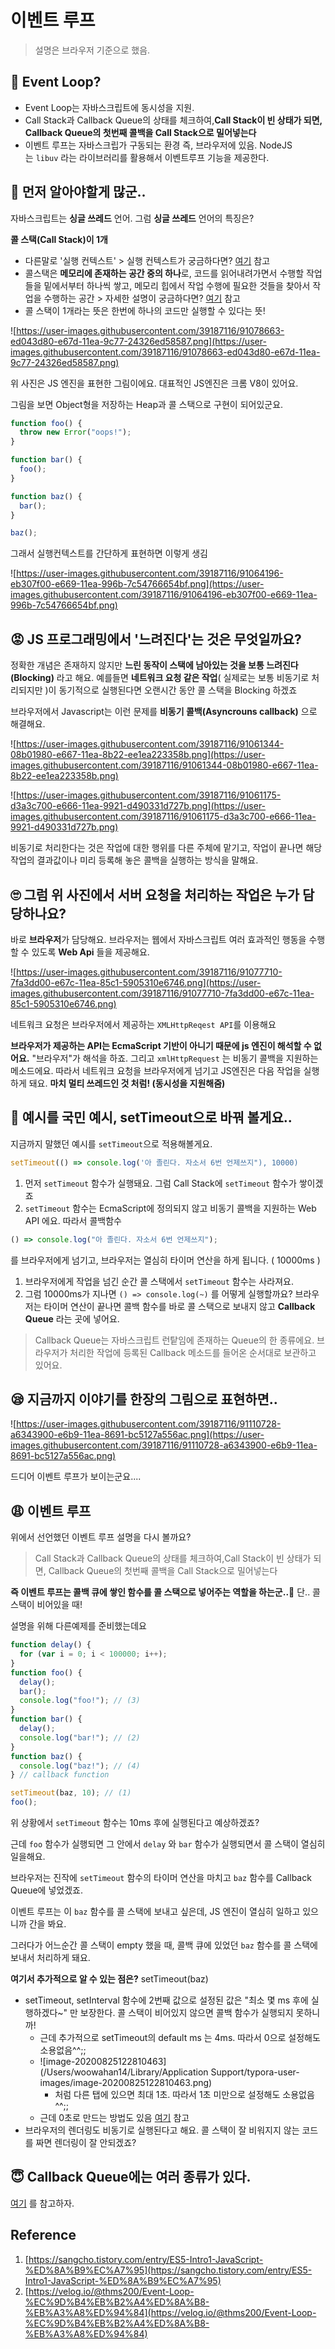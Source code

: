 # 이벤트 루프

> 설명은 브라우저 기준으로 했음.

## 🤪 Event Loop?

- Event Loop는 자바스크립트에 동시성을 지원.
- Call Stack과 Callback Queue의 상태를 체크하여,**Call Stack이 빈 상태가 되면, Callback Queue의 첫번째 콜백을 Call Stack으로 밀어넣는다**
- 이벤트 루프는 자바스크립가 구동되는 환경 즉, 브라우저에 있음. NodeJS는 `libuv` 라는 라이브러리를 활용해서 이벤트루프 기능을 제공한다.

## 🤔 먼저 알아야할게 많군..

자바스크립트는 **싱글 쓰레드** 언어. 그럼 **싱글 쓰레드** 언어의 특징은?

**콜 스택(Call Stack)이 1개**

- 다른말로 '실행 컨텍스트' > 실행 컨텍스트가 궁금하다면? [여기](<https://doonguk.github.io/javascript/the-execution-context-(js)/>) 참고
- 콜스택은 **메모리에 존재하는 공간 중의 하나**로, 코드를 읽어내려가면서 수행할 작업들을 밑에서부터 하나씩 쌓고, 메모리 힙에서 작업 수행에 필요한 것들을 찾아서 작업을 수행하는 공간 > 자세한 설명이 궁금하다면? [여기](<vscode-webview-resource://11e2d440-0493-41e8-bc62-4d7b60f876b1/file///Users/woowahan15/Downloads/%5Bhttps://doonguk.github.io/javascript/%EB%A9%94%EB%AA%A8%EB%A6%AC-%ED%9E%99-&-%EC%BD%9C-%EC%8A%A4%ED%83%9D/%5D(https://doonguk.github.io/javascript/%EB%A9%94%EB%AA%A8%EB%A6%AC-%ED%9E%99-&-%EC%BD%9C-%EC%8A%A4%ED%83%9D/)>) 참고
- 콜 스택이 1개라는 뜻은 한번에 하나의 코드만 실행할 수 있다는 뜻!

![https://user-images.githubusercontent.com/39187116/91078663-ed043d80-e67d-11ea-9c77-24326ed58587.png](https://user-images.githubusercontent.com/39187116/91078663-ed043d80-e67d-11ea-9c77-24326ed58587.png)

위 사진은 JS 엔진을 표현한 그림이에요. 대표적인 JS엔진은 크롬 V8이 있어요.

그림을 보면 Object형을 저장하는 Heap과 콜 스택으로 구현이 되어있군요.

```javascript
function foo() {
  throw new Error("oops!");
}

function bar() {
  foo();
}

function baz() {
  bar();
}

baz();
```

그래서 실행컨텍스트를 간단하게 표현하면 이렇게 생김

![https://user-images.githubusercontent.com/39187116/91064196-eb307f00-e669-11ea-996b-7c54766654bf.png](https://user-images.githubusercontent.com/39187116/91064196-eb307f00-e669-11ea-996b-7c54766654bf.png)

## 😡 JS 프로그래밍에서 '느려진다'는 것은 무엇일까요?

정확한 개념은 존재하지 않지만 **느린 동작이 스택에 남아있는 것을 보통 느려진다(Blocking)** 라고 해요. 예를들면 **네트워크 요청 같은 작업**( 실제로는 보통 비동기로 처리되지만 )이 동기적으로 실행된다면 오랜시간 동안 콜 스택을 Blocking 하겠죠

브라우저에서 Javascript는 이런 문제를 **비동기 콜백(Asyncrouns callback)** 으로 해결해요.

![https://user-images.githubusercontent.com/39187116/91061344-08b01980-e667-11ea-8b22-ee1ea223358b.png](https://user-images.githubusercontent.com/39187116/91061344-08b01980-e667-11ea-8b22-ee1ea223358b.png)

![https://user-images.githubusercontent.com/39187116/91061175-d3a3c700-e666-11ea-9921-d490331d727b.png](https://user-images.githubusercontent.com/39187116/91061175-d3a3c700-e666-11ea-9921-d490331d727b.png)

비동기로 처리한다는 것은 작업에 대한 행위를 다른 주체에 맡기고, 작업이 끝나면 해당 작업의 결과값이나 미리 등록해 놓은 콜백을 실행하는 방식을 말해요.

## 🙄 그럼 위 사진에서 서버 요청을 처리하는 작업은 누가 담당하나요?

바로 **브라우저**가 담당해요. 브라우저는 웹에서 자바스크립트 여러 효과적인 행동을 수행할 수 있도록 **Web Api** 들을 제공해요.

![https://user-images.githubusercontent.com/39187116/91077710-7fa3dd00-e67c-11ea-85c1-5905310e6746.png](https://user-images.githubusercontent.com/39187116/91077710-7fa3dd00-e67c-11ea-85c1-5905310e6746.png)

네트워크 요청은 브라우저에서 제공하는 `XMLHttpReqest API`를 이용해요

**브라우저가 제공하는 API는 EcmaScript 기반이 아니기 때문에 js 엔진이 해석할 수 없어요.** "브라우저"가 해석을 하죠. 그리고 `xmlHttpRequest` 는 비동기 콜백을 지원하는 메소드에요. 따라서 네트워크 요청을 브라우저에게 넘기고 JS엔진은 다음 작업을 실행하게 돼요. **마치 멀티 쓰레드인 것 처럼! (동시성을 지원해줌)**

## 🤣 예시를 국민 예시, setTimeout으로 바꿔 볼게요..

지금까지 말했던 예시를 `setTimeout`으로 적용해볼게요.

```javascript
setTimeout(() => console.log('아 졸린다. 자소서 6번 언제쓰지"), 10000)
```

1. 먼저 `setTimeout` 함수가 실행돼요. 그럼 Call Stack에 `setTimeout` 함수가 쌓이겠죠
2. `setTimeout` 함수는 EcmaScript에 정의되지 않고 비동기 콜백을 지원하는 Web API 에요. 따라서 콜백함수

```javascript
() => console.log("아 졸린다. 자소서 6번 언제쓰지");
```

를 브라우저에게 넘기고, 브라우저는 열심히 타이머 연산을 하게 됩니다. ( 10000ms )

1. 브라우저에게 작업을 넘긴 순간 콜 스택에서 `setTimeout` 함수는 사라져요.
2. 그럼 10000ms가 지나면 `() => console.log(~)` 를 어떻게 실행할까요? 브라우저는 타이머 연산이 끝나면 콜백 함수를 바로 콜 스택으로 보내지 않고 **Callback Queue** 라는 곳에 넣어요.

> Callback Queue는 자바스크립트 런탙임에 존재하는 Queue의 한 종류에요. 브라우저가 처리한 작업에 등록된 Callback 메소드를 들어온 순서대로 보관하고 있어요.

## 😪 지금까지 이야기를 한장의 그림으로 표현하면..

![https://user-images.githubusercontent.com/39187116/91110728-a6343900-e6b9-11ea-8691-bc5127a556ac.png](https://user-images.githubusercontent.com/39187116/91110728-a6343900-e6b9-11ea-8691-bc5127a556ac.png)

드디어 이벤트 루프가 보이는군요....

## 😩 이벤트 루프

위에서 선언했던 이벤트 루프 설명을 다시 볼까요?

> Call Stack과 Callback Queue의 상태를 체크하여,Call Stack이 빈 상태가 되면, Callback Queue의 첫번째 콜백을 Call Stack으로 밀어넣는다

**즉 이벤트 루프는 콜백 큐에 쌓인 함수를 콜 스택으로 넣어주는 역할을 하는군..🤔** 단.. 콜 스택이 비어있을 때!

설명을 위해 다른예제를 준비했는데요

```javascript
function delay() {
  for (var i = 0; i < 100000; i++);
}
function foo() {
  delay();
  bar();
  console.log("foo!"); // (3)
}
function bar() {
  delay();
  console.log("bar!"); // (2)
}
function baz() {
  console.log("baz!"); // (4)
} // callback function

setTimeout(baz, 10); // (1)
foo();
```

위 상황에서 `setTimeout` 함수는 10ms 후에 실행된다고 예상하겠죠?

근데 `foo` 함수가 실행되면 그 안에서 `delay` 와 `bar` 함수가 실행되면서 콜 스택이 열심히 일을해요.

브라우저는 진작에 `setTimeout` 함수의 타이머 연산을 마치고 `baz` 함수를 Callback Queue에 넣었겠죠.

이벤트 루프는 이 `baz` 함수를 콜 스택에 보내고 싶은데, JS 엔진이 열심히 일하고 있으니까 간을 봐요.

그러다가 어느순간 콜 스택이 empty 했을 때, 콜백 큐에 있었던 `baz` 함수를 콜 스택에 보내서 처리하게 돼요.

**여기서 추가적으로 알 수 있는 점은?** setTimeout(baz)

- setTimeout, setInterval 함수에 2번째 값으로 설정된 값은 "최소 몇 ms 후에 실행하겠다~" 만 보장한다. 콜 스택이 비어있지 않으면 콜백 함수가 실행되지 못하니까!
  - 근데 추가적으로 setTimeout의 default ms 는 4ms. 따라서 0으로 설정해도 소용없음^^;;
  - ![image-20200825122810463](/Users/woowahan14/Library/Application Support/typora-user-images/image-20200825122810463.png)
    - 처럼 다른 탭에 있으면 최대 1초. 따라서 1초 미만으로 설정해도 소용없음^^;;
  - 근데 0초로 만드는 방법도 있음 [여기](https://dbaron.org/log/20100309-faster-timeouts) 참고
- 브라우저의 렌더링도 비동기로 실행된다고 해요. 콜 스택이 잘 비워지지 않는 코드를 짜면 렌더링이 잘 안되겠죠?

## 😇 Callback Queue에는 여러 종류가 있다.

[여기](<vscode-webview-resource://11e2d440-0493-41e8-bc62-4d7b60f876b1/file///Users/woowahan15/Downloads/%5Bhttps://velog.io/@thms200/Event-Loop-%EC%9D%B4%EB%B2%A4%ED%8A%B8-%EB%A3%A8%ED%94%84%5D(https://velog.io/@thms200/Event-Loop-%EC%9D%B4%EB%B2%A4%ED%8A%B8-%EB%A3%A8%ED%94%84)>) 를 참고하자.

## Reference

1. [https://sangcho.tistory.com/entry/ES5-Intro1-JavaScript-%ED%8A%B9%EC%A7%95](https://sangcho.tistory.com/entry/ES5-Intro1-JavaScript-%ED%8A%B9%EC%A7%95)
2. [https://velog.io/@thms200/Event-Loop-%EC%9D%B4%EB%B2%A4%ED%8A%B8-%EB%A3%A8%ED%94%84](https://velog.io/@thms200/Event-Loop-%EC%9D%B4%EB%B2%A4%ED%8A%B8-%EB%A3%A8%ED%94%84)

